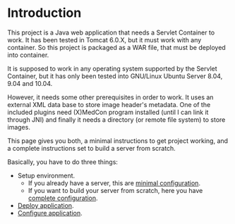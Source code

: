 # Introduction #

This project is a Java web application that needs a Servlet Container to work. It has been tested in Tomcat 6.0.X, but it must work with any container. So this project is packaged as a WAR file, that must be deployed into container.

It is supposed to work in any operating system supported by the Servlet Container, but it has only been tested into GNU/Linux Ubuntu Server 8.04, 9.04 and 10.04.

However, it needs some other prerequisites in order to work. It uses an external XML data base to store image header's metadata. One of the included plugins need (X)MedCon program installed (until I can link it through JNI) and finally it needs a directory (or remote file system) to store images.

This page gives you both, a minimal instructions to get project working, and a complete instructions set to build a server from scratch.

Basically, you have to do three things:

  * Setup environment.
    * If you already have a server, this are [minimal configuration](InstallMinimalInstructions.md).
    * If you want to build your server from scratch, here you have [complete configuration](InstallCompleteInstructions.md).
  * [Deploy application](DeployApplication.md).
  * [Configure application](ConfigureApplication.md).